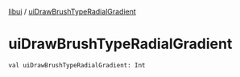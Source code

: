 [libui](index.md) / [uiDrawBrushTypeRadialGradient](./ui-draw-brush-type-radial-gradient.md)

# uiDrawBrushTypeRadialGradient

`val uiDrawBrushTypeRadialGradient: Int`